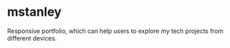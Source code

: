 # mstanley
Responsive portfolio, which can help users to explore my tech projects from different devices.
